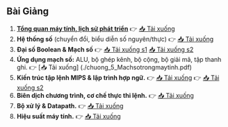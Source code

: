 ## Bài Giảng
1. [**Tổng quan máy tính, lịch sử phát triển**](./chapter_1.md)  👉 [📥 Tải xuống](./chuong_1-Tong-quan.pdf)
2. **Hệ thống số** (chuyển đổi, biểu diễn số nguyên/thực)  👉 [📥 Tải xuống](./chuong_2-He-thong-so.pdf)
3. **Đại số Boolean & Mạch số**  👉 [📥 Tải xuống s1](./chuong_3_Dai-so-Boolean.pdf)  [📥 Tải xuống s2](./chuong_4-Mach-so.pdf)
4. **Ứng dụng mạch số:** ALU, bộ ghép kênh, bộ cộng, bộ giải mã, tập thanh ghi.  👉 [📥 Tải xuống] (./chuong_5_Machsotrongmaytinh.pdf)
5. **Kiến trúc tập lệnh MIPS & lập trình hợp ngữ.** 👉 [📥 Tải xuống](https://github.com/ITLectures/it012/blob/main/lectures/Chuong_6%20Kien%20truc%20tap%20lenh%20-%201.pdf) 👉 [📥 Tải xuống s2](https://github.com/ITLectures/it012/blob/main/lectures/Chuong_6%20Kien%20truc%20tap%20lenh%20-%202.pdf)
6. **Biên dịch chương trình, cơ chế thực thi lệnh.**   👉 [📥 Tải xuống](https://github.com/ITLectures/it012/blob/main/lectures/chuong_7-Bien%20dich%20chuong%20trinh.pdf)
7. **Bộ xử lý & Datapath.**   👉 [📥 Tải xuống](https://github.com/ITLectures/it012/blob/main/lectures/chuong_8%20Bo%20xu%20ly.pdf)
8. **Hiệu suất máy tính.**   👉 [📥 Tải xuống](chuong_9_hieu_suat.pdf)
